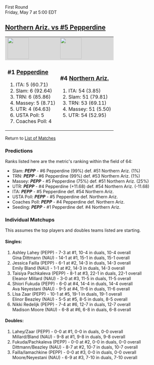 First Round  
Friday, May 7 at 5:00 EDT
## [Northern Ariz. vs #5 Pepperdine](https://www.ncaa.com/game/5833655) 

<table>  
<tr style="background-color: #d9d9d9 !important"><td><a href="../index.md"><img src="https://www.ncaa.com/sites/default/files/images/logos/schools/p/pepperdine.70.png" width="70" height="70" /></a></td><td><a href="../index.md"><img src="https://www.ncaa.com/sites/default/files/images/logos/schools/n/northern-ariz.70.png" width="70" height="70" /></a></td></tr>
<tr><td>  

<h3>#1 <a href="../index.md">Pepperdine</a></h3>  

<ol>  
<li>ITA: 5 (60.71)</li>  
<li>Slam: 6 (92.64)</li>  
<li>TRN: 6 (85.86)</li>  
<li>Massey: 5 (8.71)</li>  
<li>UTR: 4 (64.63)</li>  
<li>USTA Poll: 5</li>  
<li>Coaches Poll: 4</li>  
</ol>  

</td><td>  

<h3>#4 <a href="../index.md">Northern Ariz.</a></h3>  

<ol>  
<li>ITA: 54 (3.85)</li>  
<li>Slam: 51 (79.81)</li>  
<li>TRN: 53 (69.11)</li>  
<li>Massey: 51 (5.50)</li>  
<li>UTR: 54 (52.95)</li>  
</ol>  

</td></tr></table>  

Return to [List of Matches](../index.md)  

### Predictions  

Ranks listed here are the metric's ranking within the field of 64:  
- Slam: ***PEPP*** - #6 Pepperdine (99%) def. #51 Northern Ariz. (1%)  
- TRN: ***PEPP*** - #6 Pepperdine (99%) def. #53 Northern Ariz. (1%)  
- Massey: ***PEPP*** - #5 Pepperdine (75%) def. #51 Northern Ariz. (25%)  
- UTR: ***PEPP*** - #4 Pepperdine (+11.68) def. #54 Northern Ariz. (-11.68)  
- ITA: ***PEPP*** - #5 Pepperdine def. #54 Northern Ariz.  
- USTA Poll: ***PEPP*** - #5 Pepperdine def. Northern Ariz.  
- Coaches Poll: ***PEPP*** - #4 Pepperdine def. Northern Ariz.  
- Seeding: ***PEPP*** - #1 Pepperdine def. #4 Northern Ariz.  

### Individual Matchups  

This assumes the top players and doubles teams listed are starting.  

#### Singles:  
1. Ashley Lahey (PEPP) - 7-3 at #1, 10-4 in duals, 10-4 overall  
   Gina Dittmann (NAU) - 14-1 at #1, 15-1 in duals, 15-1 overall
2. Jessica Failla (PEPP) - 6-1 at #2, 14-3 in duals, 14-3 overall  
   Emily Bland (NAU) - 1-1 at #2, 14-3 in duals, 14-3 overall
3. Taisiya Pachkaleva (PEPP) - 8-1 at #3, 22-1 in duals, 22-1 overall  
   Eleanor Millard (NAU) - 3-0 at #3, 11-5 in duals, 11-5 overall
4. Shiori Fukuda (PEPP) - 6-0 at #4, 14-4 in duals, 14-4 overall  
   Ava Neyestani (NAU) - 9-5 at #4, 11-6 in duals, 11-6 overall
5. LIsa Zaar (PEPP) - 10-1 at #5, 19-1 in duals, 19-1 overall  
   Elinor Beazley (NAU) - 5-5 at #5, 8-5 in duals, 8-5 overall
6. Nikki Redelijk (PEPP) - 7-4 at #6, 12-7 in duals, 12-7 overall  
   Madison Moore (NAU) - 6-8 at #6, 6-8 in duals, 6-8 overall

#### Doubles:  
1. Lahey/Zaar (PEPP) - 0-0 at #1, 0-0 in duals, 0-0 overall  
   Millard/Bland (NAU) - 9-8 at #1, 9-8 in duals, 9-8 overall
2. Fukuda/Pachkaleva (PEPP) - 0-0 at #2, 0-0 in duals, 0-0 overall  
   Dittmann/Beazley (NAU) - 8-7 at #2, 10-7 in duals, 10-7 overall
3. Failla/Iamachkine (PEPP) - 0-0 at #3, 0-0 in duals, 0-0 overall  
   Moore/Neyestani (NAU) - 6-9 at #3, 7-10 in duals, 7-10 overall